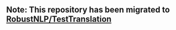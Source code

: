 ## Note: This repository has been migrated to [RobustNLP/TestTranslation](https://github.com/RobustNLP/TestTranslation)


